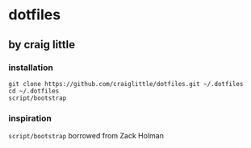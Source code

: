 # dotfiles
## by craig little

### installation
    git clone https://github.com/craiglittle/dotfiles.git ~/.dotfiles
    cd ~/.dotfiles
    script/bootstrap

### inspiration

`script/bootstrap` borrowed from Zack Holman
